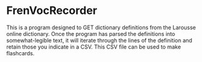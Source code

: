 # FrenVocRecorder
This is a program designed to GET dictionary definitions from the Larousse online dictionary. 
Once the program has parsed the definitions into somewhat-legible text, it will iterate through the lines of the definition and retain those you indicate in a CSV.  This CSV file can be used to make flashcards.  
